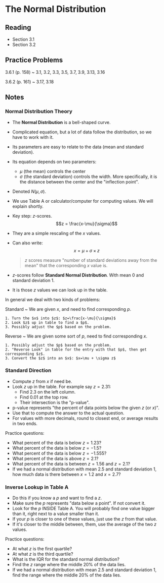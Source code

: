 # The Normal Distribution

## Reading

- Section 3.1
- Section 3.2


## Practice Problems

3.6.1 (p. 158)
  ~ 3.1, 3.2, 3.3, 3.5, 3.7, 3.9, 3.13, 3.16

3.6.2 (p. 161)
  ~ 3.17, 3.18

## Notes

### Normal Distribution Theory

- The **Normal Distribution** is a bell-shaped curve.
- Complicated equation, but a lot of data follow the distribution, so we have to work with it.
- Its parameters are easy to relate to the data (mean and standard deviation).
- Its equation depends on two parameters:
    - $\mu$ (the mean) controls the center
    - $\sigma$ (the standard deviation) controls the width. More specifically, it is the distance between the center and the "inflection point".
- Denoted $N(\mu, \sigma)$.
- We use Table A or calculator/computer for computing values. We will explain shortly.
- Key step: $z$-scores. $$z = \frac{x-\mu}{\sigma}$$
- They are a simple rescaling of the $x$ values.
- Can also write: $$x = \mu + \sigma \times z$$

    > $z$ scores measure "number of standard deviations away from the mean" that the corresponding $x$ value is.
- $z$-scores follow **Standard Normal Distribution**. With mean $0$ and standard deviation $1$.
- It is those $z$ values we can look up in the table.

In general we deal with two kinds of problems:

Standard
  ~ We are given $x$, and need to find corresponding $p$.

    1. Turn the $x$ into $z$: $z=\frac{x-\mu}{\sigma}$
    2. Look $z$ up in table to find a $p$.
    3. Possibly adjust the $p$ based on the problem.

Reverse
  ~ We are given some sort of $p$, need to find corresponding $x$.

    1. Possibly adjust the $p$ based on the problem.
    2. "Reverse Look" in table for the entry with that $p$, then get corresponding $z$.
    3. Convert the $z$ into an $x$: $x=\mu + \sigma z$

### Standard Direction

- Compute $z$ from $x$ if need be.
- Look $z$ up in the table. For example say $z=2.31$:
    - Find $2.3$ on the left column.
    - Find $0.01$ at the top row.
    - Their intersection is the "p-value".
- p-value represents "the percent of data points below the given $z$ (or $x$)".
- Use that to compute the answer to the actual question.
- For values with more decimals, round to closest end, or average results in two ends.

Practice questions:

- What percent of the data is below $z=1.23$?
- What percent of the data is below $z=-1.5$?
- What percent of the data is below $z=-1.555$?
- What percent of the data is above $z=2.1$?
- What percent of the data is between $z=1.56$ and $z=2.1$?
- If we had a normal distribution with mean $2.5$ and standard deviation $1$, how much data is there between $x=1.2$ and $x=2.7$?

### Inverse Lookup in Table A

- Do this if you know a $p$ and want to find a $z$.
- Make sure the $p$ represents "data below a point". If not convert it.
- Look for the $p$ INSIDE Table A. You will probably find one value bigger than it, right next to a value smaller than it.
- If your $p$ is closer to one of these values, just use the $z$ from that value.
- If it's closer to the middle between, them, use the average of the two $z$ values.

Practice questions:

- At what $z$ is the first quartile?
- At what $z$ is the third quartile?
- What is the IQR for the standard normal distribution?
- Find the $z$ range where the middle 20% of the data lies.
- If we had a normal distribution with mean $2.5$ and standard deviation $1$, find the range where the middle 20% of the data lies.

